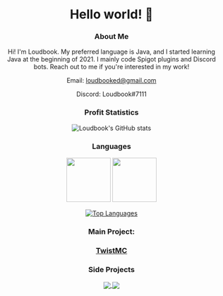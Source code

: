 <div align="center">
  
  # Hello world! 👋

  ### About Me
  
  Hi! I'm Loudbook. My preferred language is Java, and I started learning Java at the beginning of 2021. I mainly code Spigot plugins and Discord bots. Reach out to me if you're interested in my work! 
  
  Email: loudbooked@gmail.com
  
  Discord: Loudbook#7111
  
  
  ### Profit Statistics

![Loudbook's GitHub stats](https://github-readme-stats.vercel.app/api?username=Loudbooks&show_icons=true&bg_color=DEG,f05a41,f54f9a&hide_border=true&title_color=000000&icon_color=000000&count_private=true)
  
  ### Languages
  
  <img src="https://cdn.jsdelivr.net/npm/programming-languages-logos/src/java/java.png" height="100">   <img src="https://cdn.jsdelivr.net/npm/programming-languages-logos/src/python/python.png" height="100">

  
  
  [![Top Languages](https://github-readme-stats.vercel.app/api/top-langs/?username=Loudbooks&hide=mcfunction&bg_color=DEG,f05a41,f54f9a&hide_border=true&title_color=000000&icon_color=000000&layout=compact)](https://github.com/Loudbooks/github-readme-stats)
  
  
  ### Main Project:
  ### [**TwistMC**](https://disc.gg/twistmc)
  
  
  ### Side Projects
  <a href="https://github.com/Loudbooks/Septicraft-Backend">
  <img align="center" src="https://github-readme-stats.vercel.app/api/pin/?username=Loudbooks&repo=Septicraft-Backend&bg_color=DEG,f54f9a,f05a41&hide_border=true&title_color=000000&icon_color=000000" />
</a>
<a href="https://github.com/Loudbooks/BoreasBot">
  <img align="center" src="https://github-readme-stats.vercel.app/api/pin/?username=Loudbooks&repo=BoreasBot&bg_color=DEG,f05a41,f54f9a&hide_border=true&title_color=000000&icon_color=000000" />
</a>
</div>
